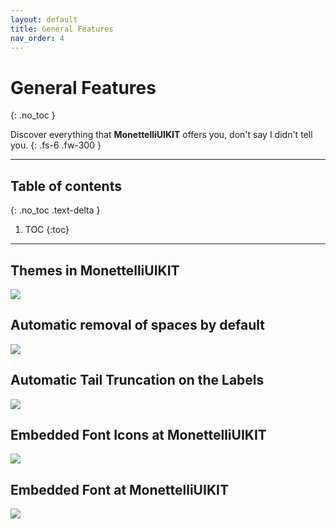 ```yaml
---
layout: default
title: General Features
nav_order: 4
---
```


# General Features
{: .no_toc }

Discover everything that **MonettelliUIKIT** offers you, don't say I didn't tell you.
{: .fs-6 .fw-300 }

---
## Table of contents
{: .no_toc .text-delta }

1. TOC
{:toc}

---

## Themes in MonettelliUIKIT

<a href="https://raw.githubusercontent.com/MonettelliUIKIT/monettelliuikit.github.io/master/assets/images/Features/Themes_in_MonettelliUIKIT.gif" data-fancybox><img src="https://raw.githubusercontent.com/MonettelliUIKIT/monettelliuikit.github.io/master/assets/images/Features/Themes_in_MonettelliUIKIT.gif" /></a>

## Automatic removal of spaces by default

<a href="https://raw.githubusercontent.com/MonettelliUIKIT/monettelliuikit.github.io/master/assets/images/Features/Responsive_xaml_part1.gif" data-fancybox><img src="https://raw.githubusercontent.com/MonettelliUIKIT/monettelliuikit.github.io/master/assets/images/Features/Responsive_xaml_part1.gif" /></a>

## Automatic Tail Truncation on the Labels

<a href="https://raw.githubusercontent.com/MonettelliUIKIT/monettelliuikit.github.io/master/assets/images/Features/Responsive_xaml_part2.gif" data-fancybox><img src="https://raw.githubusercontent.com/MonettelliUIKIT/monettelliuikit.github.io/master/assets/images/Features/Responsive_xaml_part2.gif" /></a>

## Embedded Font Icons at MonettelliUIKIT

<a href="https://raw.githubusercontent.com/MonettelliUIKIT/monettelliuikit.github.io/master/assets/images/Features/Embedded_Font_Icons_at_MonettelliUIKIT.gif" data-fancybox><img src="https://raw.githubusercontent.com/MonettelliUIKIT/monettelliuikit.github.io/master/assets/images/Features/Embedded_Font_Icons_at_MonettelliUIKIT.gif" /></a>

## Embedded Font at MonettelliUIKIT

<a href="https://raw.githubusercontent.com/MonettelliUIKIT/monettelliuikit.github.io/master/assets/images/Features/Embedded_Font_at_MonettelliUIKIT.gif" data-fancybox><img src="https://raw.githubusercontent.com/MonettelliUIKIT/monettelliuikit.github.io/master/assets/images/Features/Embedded_Font_at_MonettelliUIKIT.gif" /></a>